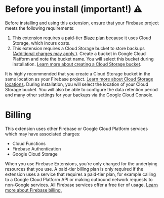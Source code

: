 <!-- 
This file provides your users an overview of your extension. All content is optional, but this is the recommended format. Your users will see the contents of this file when they run the `firebase ext:info` command.

Include any important functional details as well as a brief description for any additional setup required by the user (both pre- and post-installation).

Learn more about writing a PREINSTALL.md file in the docs:
https://firebase.google.com/docs/extensions/publishers/user-documentation#writing-preinstall
-->

# Before you install (important!) ⚠️

Before installing and using this extension, ensure that your Firebase project meets the following requirements:

1. This extension requires a paid-tier [Blaze plan](https://firebase.google.com/pricing) because it uses Cloud Storage, which incurs costs.
2. This extension requires a Cloud Storage bucket to store backups ([Additional charges may apply.](https://cloud.google.com/storage/pricing)). Create a bucket in Google Cloud Platform and note the bucket name. You will select this bucket during installation. [Learn more about creating a Cloud Storage bucket](https://cloud.google.com/storage/docs/creating-buckets).

It is highly recommended that you create a Cloud Storage bucket in the same location as your Firebase project. [Learn more about Cloud Storage locations](https://firebase.google.com/docs/storage/locations). During installation, you will select the location of your Cloud Storage bucket. You will also be able to configure the data retention period and many other settings for your backups via the Google Cloud Console.

<!-- We recommend keeping the following section to explain how billing for Firebase Extensions works -->
# Billing

This extension uses other Firebase or Google Cloud Platform services which may have associated charges:

<!-- List all products the extension interacts with -->
- Cloud Functions
- Firebase Authentication
- Google Cloud Storage

When you use Firebase Extensions, you're only charged for the underlying resources that you use. A paid-tier billing plan is only required if the extension uses a service that requires a paid-tier plan, for example calling to a Google Cloud Platform API or making outbound network requests to non-Google services. All Firebase services offer a free tier of usage. [Learn more about Firebase billing.](https://firebase.google.com/pricing)
